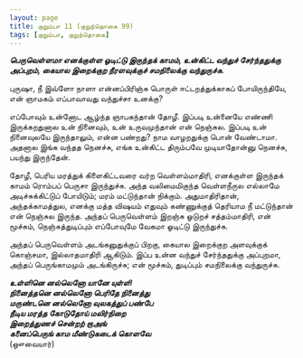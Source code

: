 ```yaml
---
layout: page
title: குறும்பா 11 (குறுந்தொகை 99)
tags: [குறும்பா, குறுந்தொகை]
---
```


<!-- ## 99
### மே 20, 2012 -->

***பெருவெள்ளமா எனக்குள்ள ஓடிட்டு இருந்தக் காமம், உன்கிட்ட வந்துச் சேர்ந்ததுக்கு அப்புறம், கையால இறைக்குற நீரளவுக்குச் சமநிலைக்கு வந்துருச்சு.***


புருஷா, நீ இவ்ளோ நாளா என்னப்பிரிஞ்சு பொருள் ஈட்டறத்துக்காகப் போயிருந்தியே, என் ஞாமகம் எப்பாவாவது வந்துச்சா உனக்கு?

எப்போவும் உன்னோட ஆழ்ந்த ஞாபகந்தான் தோழீ. இப்படி உன்னையே எண்ணி இருக்கறதுனால உன் நினைவும், உன் உருவமுந்தான் என் நெஞ்சுல. இப்படி உன் நினைவுலயே இருந்தாலும், என்ன பண்றது? நாம வாழறதுக்கு பொன் வேண்டாமா. அதனால இங்க வந்தத நெனச்சு, எங்க உன்கிட்ட திரும்பவே முடியாதோன்னு நெனச்சு, பயந்து இருந்தேன்.

தோழீ, பெரிய மரத்துக் கிளைகிட்டவரை வர்ற வெள்ளம்மாதிரி, எனக்குள்ள இருந்தக் காமம் ரொம்பப் பெருசா இருந்துச்சு. அந்த வலிமைமிகுந்த வெள்ளநீருல எல்லாமே அடிச்சுக்கிட்டுப் போயிடும்; மரம் மட்டுந்தான் நிக்கும். அதுமாதிரிதான், அந்தக்காமத்துல, எனக்கு மத்த விஷயம் எதுவும் கண்ணுக்குத் தெரியாம நீ மட்டுந்தான் என் நெஞ்சுல இருந்த. அந்தப் பெருவெள்ளம் இறஞ்சு ஓடுறச் சத்தம்மாதிரி, என் மூச்சும், நெஞ்சுத்துடிப்பும் எப்போவுமே வேகமா ஓடிட்டு இருந்துச்சு.

அந்தப் பெருவெள்ளம் அடங்கனுதுக்குப் பிறகு, கையால இறைக்குற அளவுக்குக் கொஞ்சமா, இல்லாதமாதிரி ஆகிடும். இப்ப உன்ன வந்துச் சேர்ந்ததுக்கு அப்புறமா, அந்தப் பெருங்காமமும் அடங்கிருச்சு; என் மூச்சும், துடிப்பும் சமநிலைக்கு வந்துருச்சு.


***உள்ளினெ னல்லெனோ யானே யுள்ளி  
நினைத்தனெ னல்லெனோ பெரிதே நினைத்து  
மருண்டனெ னல்லெனோ வுலகத்துப் பண்பே  
நீடிய மரத்த கோடுதோய் மலிர்நிறை  
இறைத்துணச் சென்றற் றாஅங்  
கனைப்பெருங் காம மீண்டுகடைக் கொளவே***  
(ஔவையார்)